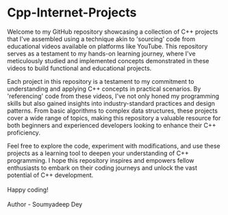 # Cpp-Internet-Projects
Welcome to my GitHub repository showcasing a collection of C++ projects that I've assembled using a technique akin to 'sourcing' code from educational videos available on platforms like YouTube. This repository serves as a testament to my hands-on learning journey, where I've meticulously studied and implemented concepts demonstrated in these videos to build functional and educational projects.

Each project in this repository is a testament to my commitment to understanding and applying C++ concepts in practical scenarios. By 'referencing' code from these videos, I've not only honed my programming skills but also gained insights into industry-standard practices and design patterns. From basic algorithms to complex data structures, these projects cover a wide range of topics, making this repository a valuable resource for both beginners and experienced developers looking to enhance their C++ proficiency.

Feel free to explore the code, experiment with modifications, and use these projects as a learning tool to deepen your understanding of C++ programming. I hope this repository inspires and empowers fellow enthusiasts to embark on their coding journeys and unlock the vast potential of C++ development. 
<br>
<br>
Happy coding!
<br>
<br>
Author - Soumyadeep Dey
